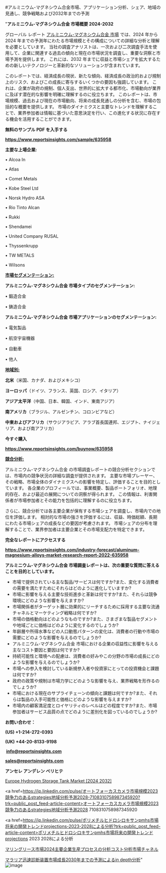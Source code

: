 #アルミニウム-マグネシウム合金市場、アプリケーション分析、シェア、地域の見通し、競争戦略および2032年までの予測

"<strong>アルミニウム-マグネシウム合金 市場概要 2024-2032</strong>

グローバル レポート <a href=https://www.reportsinsights.com/sample/635958>アルミニウム-マグネシウム合金 市場</a> では、2024 年から 2024 年までの予測年にわたる市場規模とその構成についての詳細な分析と理解を必要としています。 当社の調査アナリストは、一次および二次調査手法を使用して、企業に関連する過去の傾向と現在の市場状況を調査し、重要な洞察と市場予測を提供します。 これには、2032 年までに収益と市場シェアを拡大​​するための新しいテクノロジーと革新的なソリューションが含まれています。

このレポートでは、経済成長の現状、新たな傾向、経済成長の政治的および規制上のリスク、およびこの成長に寄与するいくつかの要因も強調しています。 これは、企業が政府の規制、個人支出、世界的に拡大する都市化、市場動向が業界に及ぼす潜在的な影響を明確に理解するのに役立ちます。 このレポートは、市場規模、過去および現在の市場動向、将来の成長見通しの分析を含む、市場の包括的な概要を提供します。 市場のダイナミクスと主要なトレンドを理解することで、業界参加者は情報に基づいた意思決定を行い、この進化する状況に存在する機会を活用することができます。

<strong><b>無料のサンプル PDF を入手する</b></strong>

<a href=https://www.reportsinsights.com/sample/635958><strong><u>https://www.reportsinsights.com/sample/635958</u></strong></a>

<strong>主要な上場企業:</strong>

• Alcoa In

• Atlas

• Comet Metals

• Kobe Steel Ltd

• Norsk Hydro ASA

• Rio Tinto Alcan

• Rukki

• Shendamei

• United Company RUSAL

• Thyssenkrupp

• TW METALS

• Wilsons

<strong><u>市場セグメンテーション</u></strong><strong><u>:</u></strong>

<strong>アルミニウム-マグネシウム合金 市場タイプのセグメンテーション:</strong>

• 鍛造合金

• 鋳造合金

<strong>アルミニウム-マグネシウム合金 市場アプリケーションのセグメンテーション:</strong>

• 電気製品

• 航空宇宙機器

• 自動車

• 他人

<strong><u>地域別</u></strong><strong><u>:</u></strong>

<strong>北米</strong>（米国、カナダ、およびメキシコ）

<strong>ヨーロッパ</strong>（ドイツ、フランス、英国、ロシア、イタリア）

<strong>アジア太平洋</strong>（中国、日本、韓国、インド、東南アジア）

<strong>南アメリカ</strong>（ブラジル、アルゼンチン、コロンビアなど）

<strong>中東およびアフリカ</strong>（サウジアラビア、アラブ首長国連邦、エジプト、ナイジェリア、および南アフリカ）

<strong>今すぐ購入</strong>

<a href=https://www.reportsinsights.com/buynow/635958><strong><u>https://www.reportsinsights.com/buynow/635958</u></strong></a>

<strong><u>競合分析:</u></strong>

アルミニウム-マグネシウム合金 の市場調査レポートの競合分析セクションでは、市場内の競争状況の詳細な調査が提供されます。 主要な市場プレーヤー、その戦略、市場全体のダイナミクスへの影響を特定し、評価することを目的としています。 各企業のプロフィールでは、事業概要、製品ポートフォリオ、地理的存在、および最近の展開についての洞察が得られます。 この情報は、利害関係者が市場参加者とその能力を包括的に理解するのに役立ちます。

さらに、競合分析では各主要企業が保有する市場シェアを調査し、市場内での地位を評価します。 相対的な市場の強さを評価するには、収益、時価総額、長期にわたる市場シェアの成長などの要因が考慮されます。 市場シェアの分布を理解することで、業界参加者は主要企業とその市場支配力を特定できます。

<strong>完全なレポートにアクセスする</strong>

<a href=https://www.reportsinsights.com/industry-forecast/aluminum-magnesium-alloys-market-research-report-2022-635958><strong><u><b>https://www.reportsinsights.com/industry-forecast/aluminum-magnesium-alloys-market-research-report-2022-635958</b></u></strong></a>

<strong><b>アルミニウム-マグネシウム合金 市場調査レポートは、次の重要な質問に答えることを目的としています。</b></strong>
<ul>
  <li>市場で提供されている主な製品/サービスは何ですか?また、変化する消費者の需要を満たすためにそれらはどのように進化していますか?</li>
  <li>市場に影響を与える主要な技術進歩と革新は何ですか?また、それらは競争環境にどのような影響を与えますか?</li>
  <li>市場関係者がターゲット層に効果的にリーチするために採用する主要な流通チャネルとマーケティング戦略は何ですか?</li>
  <li>市場の価格動向はどのようなものですか?また、さまざまな製品セグメントや地域ごとに価格はどのように変化するのでしょうか?</li>
  <li>年齢層や所得水準などの人口動態パターンの変化は、消費者の行動や市場の需要にどのような影響を与えるのでしょうか?</li>
  <li>アルミニウム-マグネシウム合金 市場における企業の収益性に影響を与える主なコスト要因と要因は何ですか?</li>
  <li>持続可能性と環境への配慮は、消費者の好みやこの分野の市場の成長にどのような影響を与えるのでしょうか?</li>
  <li>市場への参入を検討している新規参入者や投資家にとっての投資機会と課題は何ですか?</li>
  <li>政府の政策や規制は市場力学にどのような影響を与え、業界戦略を形作るのでしょうか?</li>
  <li>市場における現在のサプライチェーンの傾向と課題は何ですか?また、それらは製品の入手可能性と価格にどのような影響を与えますか?</li>
  <li>市場内の顧客満足度とロイヤリティのレベルはどの程度ですか?また、市場参加者はサービス品質の点でどのように差別化を図っているのでしょうか?</li>
</ul>
<strong>お問い合わせ：</strong>

<strong>(US) +1-214-272-0393</strong>

<strong>(UK) +44-20-8133-9198</strong>

<strong> </strong><a href=info@reportsinsights.com><strong><u>info@reportsinsights.com</u></strong></a>

<a href=sales@reportsinsights.com><strong><u>sales@reportsinsights.com</u></strong></a>

<strong>アンセレ アンデレン ベリヒテ</strong>

<a href=https://www.linkedin.com/pulse/europe-hydrogen-storage-tank-market-latest-trends-arzpf/>Europe Hydrogen Storage Tank Market [2024 2032]</a>

<a href=https://jp.linkedin.com/pulse/オートフォーカスカメラ市場規模2023競争力のあるstrategies地域分析予測2028-7108310758987345920?trk=public_post_feed-article-content>オートフォーカスカメラ市場規模2023競争力のあるstrategies地域分析予測2028 7108310758987345920</a>

<a href=https://jp.linkedin.com/pulse/ポリメチルヒドロシロキサンpmhs市場将来の開発トレンドprojections-2023-2028による分析?trk=public_post_feed-article-content>ポリメチルヒドロシロキサンpmhs市場将来の開発トレンドprojections 2023 2028による分析</a>

<a href=https://www.linkedin.com/pulse/マリングリース市場2024主要企業生産プロセスの分析コスト分析市場チャネル-community-market-research/>マリングリース市場2024主要企業生産プロセスの分析コスト分析市場チャネル</a>

<a href=https://www.linkedin.com/pulse/マラリア迅速診断装置市場成長2030年までの予測によるin-depth分析-reports-insights-expert-qkzkf/>マラリア迅速診断装置市場成長2030年までの予測によるin depth分析</a>"
![image](https://github.com/aakesh123242/RIMarket/assets/158431203/874b624b-75fe-4658-a088-3e79622f65ff)
